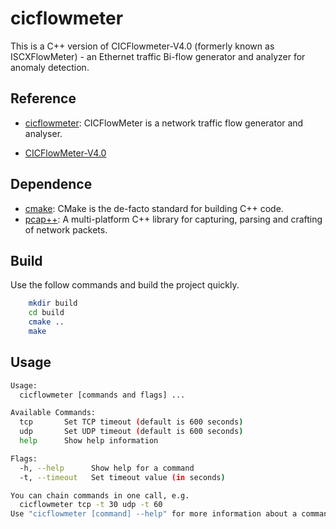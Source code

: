 # cicflowmeter
This is a C++ version of CICFlowmeter-V4.0 (formerly known as ISCXFlowMeter) - an Ethernet traffic Bi-flow generator and analyzer for anomaly detection.

## Reference

- [cicflowmeter](https://www.unb.ca/cic/research/applications.html): CICFlowMeter is a network traffic flow generator and analyser.

- [CICFlowMeter-V4.0](https://github.com/CanadianInstituteForCybersecurity/CICFlowMeter)

## Dependence

- [cmake](https://cmake.org/): CMake is the de-facto standard for building C++ code.
- [pcap++](https://pcapplusplus.github.io/): A multi-platform C++ library for capturing, parsing and crafting of network packets.

## Build

Use the follow commands and build the project quickly.

```bash
    mkdir build
    cd build
    cmake ..
    make
```

## Usage

```bash
Usage:
  cicflowmeter [commands and flags] ...

Available Commands:
  tcp       Set TCP timeout (default is 600 seconds)
  udp       Set UDP timeout (default is 600 seconds)
  help      Show help information

Flags:
  -h, --help      Show help for a command
  -t, --timeout   Set timeout value (in seconds)

You can chain commands in one call, e.g.
  cicflowmeter tcp -t 30 udp -t 60
Use "cicflowmeter [command] --help" for more information about a command.
```